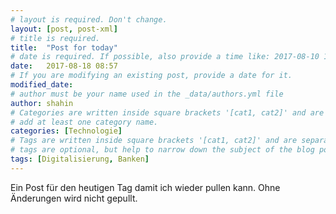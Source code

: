 ```yaml
---
# layout is required. Don't change.
layout: [post, post-xml]
# title is required.
title:  "Post for today"
# date is required. If possible, also provide a time like: 2017-08-10 10:25:00.
date:   2017-08-18 08:57
# If you are modifying an existing post, provide a date for it.
modified_date: 
# author must be your name used in the _data/authors.yml file
author: shahin
# Categories are written inside square brackets '[cat1, cat2]' and are separated by comma.
# add at least one category name.
categories: [Technologie]
# Tags are written inside square brackets '[cat1, cat2]' and are separated by comma.
# tags are optional, but help to narrow down the subject of the blog post
tags: [Digitalisierung, Banken]
---
```

Ein Post für den heutigen Tag damit ich wieder pullen kann. 
Ohne Änderungen wird nicht gepullt.
